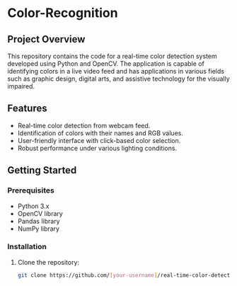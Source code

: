 # Color-Recognition
## Project Overview
This repository contains the code for a real-time color detection system developed using Python and OpenCV. The application is capable of identifying colors in a live video feed and has applications in various fields such as graphic design, digital arts, and assistive technology for the visually impaired.

## Features
- Real-time color detection from webcam feed.
- Identification of colors with their names and RGB values.
- User-friendly interface with click-based color selection.
- Robust performance under various lighting conditions.

## Getting Started

### Prerequisites
- Python 3.x
- OpenCV library
- Pandas library
- NumPy library

### Installation
1. Clone the repository:
   ```bash
   git clone https://github.com/[your-username]/real-time-color-detection.git
